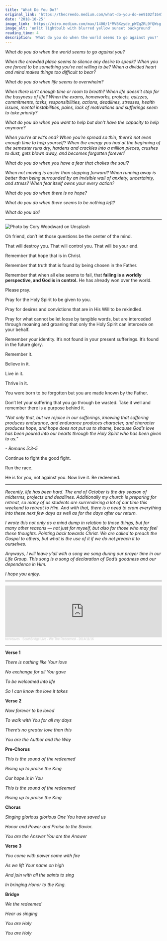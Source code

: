 ```yaml
---
title: "What Do You Do?"
original_link: 'https://thecreedo.medium.com/what-do-you-do-ee9102f16472'
date: '2018-10-25'
image_link: 'https://miro.medium.com/max/1400/1*MVBXzyde_pWZqZRL9fQWsg.jpeg'
image_alt: 'unlit lightbulb with blurred yellow sunset background'
reading_time: 4
description: 'What do you do when the world seems to go against you?'
---
```

_What do you do when the world seems to go against you?_

_When the crowded place seems to silence any desire to speak? When you are forced to be something you’re not willing to be? When a divided heart and mind makes things too difficult to bear?_

_What do you do when life seems to overwhelm?_

_When there isn’t enough time or room to breath? When life doesn’t stop for the busyness of life? When the exams, homeworks, projects, quizzes, commitments, tasks, responsibilities, actions, deadlines, stresses, health issues, mental instabilities, pains, lack of motivations and sufferings seem to take priority?_

_What do you do when you want to help but don’t have the capacity to help anymore?_

_When you’re at wit’s end? When you’re spread so thin, there’s not even enough time to help yourself? When the energy you had at the beginning of the semester runs dry, hardens and crackles into a million pieces, crushes to dust, gets blown away, and becomes forgotten forever?_

_What do you do when you have a fear that chokes the soul?_

_When not moving is easier than stepping forward? When running away is better than being surrounded by an invisible wall of anxiety, uncertainty, and stress? When fear itself owns your every action?_

_What do you do when there is no hope?_

_What do you do when there seems to be nothing left?_

_What do you do?_

---

![](https://miro.medium.com/max/1400/1*xEbQKjwCfs7YNWaY3OXbpg.jpeg "Photo by Cory Woodward on Unsplash")

Oh friend, don’t let those questions be the center of the mind.

That will destroy you. That will control you. That will be your end.

Remember that hope that is in Christ.

Remember that truth that is found by being chosen in the Father.

Remember that when all else seems to fail, that **failing is a worldly perspective, and God is in control.** He has already won over the world.

Please pray.

Pray for the Holy Spirit to be given to you.

Pray for desires and convictions that are in His Will to be rekindled.

Pray for what cannot be let loose by tangible words, but are interceded through moaning and groaning that only the Holy Spirit can intercede on your behalf.

Remember your identity. It’s not found in your present sufferings. It’s found in the future glory.

Remember it.

Believe in it.

Live in it.

Thrive in it.

You were born to be forgotten but you are made known by the Father.

Don’t let your suffering that you go through be wasted. Take it well and remember there is a purpose behind it.

_"Not only that, but we rejoice in our sufferings, knowing that suffering produces endurance, and endurance produces character, and character produces hope, and hope does not put us to shame, because God’s love has been poured into our hearts through the Holy Spirit who has been given to us."_

_- Romans 5:3–5_

Continue to fight the good fight.

Run the race.

He is for you, not against you. Now live it. Be redeemed.

---

_Recently, life has been hard. The end of October is the dry season of midterms, projects and deadlines. Additionally my church is preparing for retreat, so many of us students are surrendering a lot of our time this weekend to retreat to Him. And with that, there is a need to cram everything into these next few days as well as for the days after our return._

_I wrote this not only as a mind dump in relation to those things, but for many other reasons — not just for myself, but also for those who may feel these thoughts. Pointing back towards Christ. We are called to preach the Gospel to others, but what is the use of it if we do not preach it to ourselves._

_Anyways, I will leave y’all with a song we sang during our prayer time in our Life Group. This song is a song of declaration of God’s goodness and our dependence in Him._

_I hope you enjoy._

---

<iframe width="100%" height="166" scrolling="no" frameBorder="no" allow="autoplay" src="https://w.soundcloud.com/player/?url=https%3A//api.soundcloud.com/tracks/177986317&color=ff5500"></iframe><div style="font-size: 10px; color: #cccccc;line-break: anywhere;word-break: normal;overflow: hidden;white-space: nowrap;text-overflow: ellipsis; font-family: Interstate,Lucida Grande,Lucida Sans Unicode,Lucida Sans,Garuda,Verdana,Tahoma,sans-serif;font-weight: 100;"><a href="https://soundcloud.com/benreaves" title="benreaves" target="_blank" style="color: #cccccc; text-decoration: none;">benreaves</a> · <a href="https://soundcloud.com/benreaves/southbridge-live-we-the-redeemed-20141116" title="SouthBridge Live - We The Redeemed - 2014/11/16" target="_blank" style="color: #cccccc; text-decoration: none;">SouthBridge Live - We The Redeemed - 2014/11/16</a></div>

---

**Verse 1**

_There is nothing like Your love_

_No exchange for all You gave_

_To be welcomed into life_

_So I can know the love it takes_

**Verse 2**

_Now forever to be loved_

_To walk with You for all my days_

_There’s no greater love than this_

_You are the Author and the Way_

**Pre-Chorus**

_This is the sound of the redeemed_

_Rising up to praise the King_

_Our hope is in You_

_This is the sound of the redeemed_

_Rising up to praise the King_

**Chorus**

_Singing glorious glorious One You have saved us_

_Honor and Power and Praise to the Savior._

_You are the Answer You are the Answer_

**Verse 3**

_You come with power come with fire_

_As we lift Your name on high_

_And join with all the saints to sing_

_In bringing Honor to the King._

**Bridge**

_We the redeemed_

_Hear us singing_

_You are Holy_

_You are Holy_